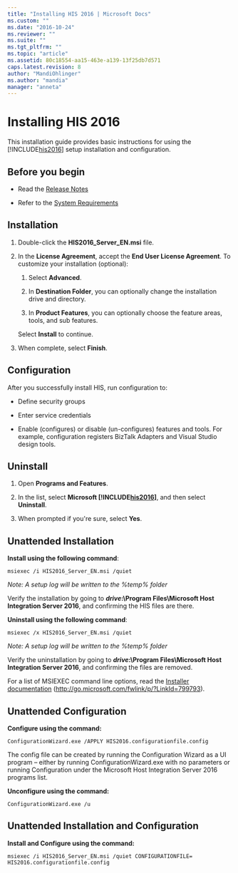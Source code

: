 ```yaml
---
title: "Installing HIS 2016 | Microsoft Docs"
ms.custom: ""
ms.date: "2016-10-24"
ms.reviewer: ""
ms.suite: ""
ms.tgt_pltfrm: ""
ms.topic: "article"
ms.assetid: 80c18554-aa15-463e-a139-13f25db7d571
caps.latest.revision: 8
author: "MandiOhlinger"
ms.author: "mandia"
manager: "anneta"
---
```

# Installing HIS 2016
This installation guide provides basic instructions for using the [!INCLUDE[his2016](../includes/his2016-md.md)] setup installation and configuration.  
  
## Before you begin  
  
-   Read the [Release Notes](../install-and-config-guides/release-notes.md)  
  
-   Refer to the [System Requirements](../install-and-config-guides/system-requirements.md)  
  
## Installation  
  
1.  Double-click the **HIS2016_Server_EN.msi** file.  
  
2.  In the **License Agreement**, accept the **End User License Agreement**. To customize your installation (optional):  
  
    1.  Select **Advanced**.  
  
    2.  In **Destination Folder**, you can optionally change the installation drive and directory.  
  
    3.  In **Product Features**, you can optionally choose the feature areas, tools, and sub features.  
  
     Select **Install** to continue.  
  
3.  When complete, select **Finish**.  
  
## Configuration  
 After you successfully install HIS, run configuration to:  
  
-   Define security groups  
   
-   Enter service credentials  
  
-   Enable (configures) or disable (un-configures) features and tools. For example, configuration registers BizTalk Adapters and Visual Studio design tools.  
  
## Uninstall  
  
1.  Open **Programs and Features**.  
  
2.  In the list, select **Microsoft [!INCLUDE[his2016](../includes/his2016-md.md)]**, and then select **Uninstall**.  
  
3.  When prompted if you're sure, select **Yes**.  
  
## Unattended Installation  
 **Install using the following command**:  
  
```Output  
msiexec /i HIS2016_Server_EN.msi /quiet 
```  
*Note: A setup log will be written to the %temp% folder* 
 
 Verify the installation by going to ***drive*:\Program Files\Microsoft Host Integration Server 2016**, and confirming the HIS files are there.  
  
 **Uninstall using the following command**:  
  
```Output  
msiexec /x HIS2016_Server_EN.msi /quiet  
```  
*Note: A setup log will be written to the %temp% folder*
  
 Verify the uninstallation by going to ***drive*:\Program Files\Microsoft Host Integration Server 2016**, and confirming the files are removed.  
  
 For a list of MSIEXEC command line options, read the [Installer documentation](http://go.microsoft.com/fwlink/p/?LinkId=799793) (http://go.microsoft.com/fwlink/p/?LinkId=799793).
 
## Unattended Configuration  
**Configure using the command:**

```Output  
ConfigurationWizard.exe /APPLY HIS2016.configurationfile.config  
```  
The config file can be created by running the Configuration Wizard as a UI program – either by running ConfigurationWizard.exe with no parameters or running Configuration under the Microsoft Host Integration Server 2016 programs list.

**Unconfigure using the command:**

```Output  
ConfigurationWizard.exe /u  
```  


## Unattended Installation and Configuration
**Install and Configure using the command:**

```Output  
msiexec /i HIS2016_Server_EN.msi /quiet CONFIGURATIONFILE= HIS2016.configurationfile.config  
```  

 